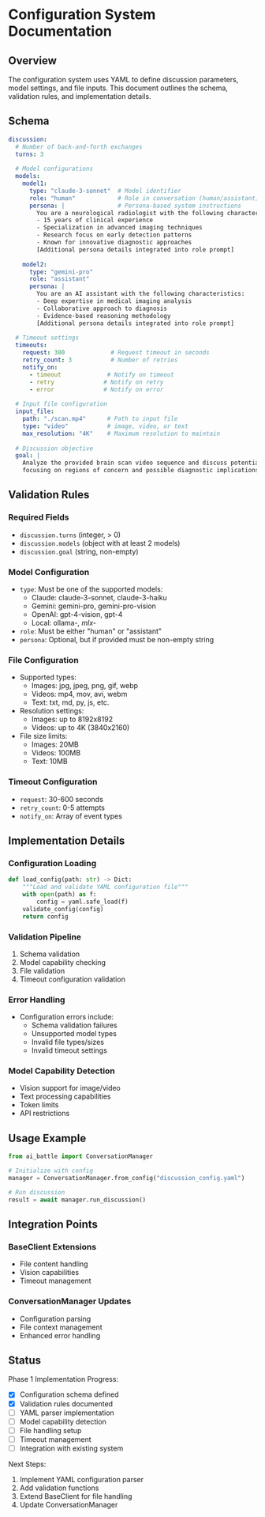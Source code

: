 # Configuration System Documentation

## Overview

The configuration system uses YAML to define discussion parameters, model settings, and file inputs. This document outlines the schema, validation rules, and implementation details.

## Schema

```yaml
discussion:
  # Number of back-and-forth exchanges
  turns: 3  
  
  # Model configurations
  models:
    model1:
      type: "claude-3-sonnet"  # Model identifier
      role: "human"            # Role in conversation (human/assistant)
      persona: |               # Persona-based system instructions
        You are a neurological radiologist with the following characteristics:
        - 15 years of clinical experience
        - Specialization in advanced imaging techniques
        - Research focus on early detection patterns
        - Known for innovative diagnostic approaches
        [Additional persona details integrated into role prompt]
    
    model2:
      type: "gemini-pro"
      role: "assistant"
      persona: |
        You are an AI assistant with the following characteristics:
        - Deep expertise in medical imaging analysis
        - Collaborative approach to diagnosis
        - Evidence-based reasoning methodology
        [Additional persona details integrated into role prompt]
  
  # Timeout settings
  timeouts:
    request: 300             # Request timeout in seconds
    retry_count: 3           # Number of retries
    notify_on:
      - timeout             # Notify on timeout
      - retry              # Notify on retry
      - error              # Notify on error
  
  # Input file configuration
  input_file:
    path: "./scan.mp4"      # Path to input file
    type: "video"           # image, video, or text
    max_resolution: "4K"    # Maximum resolution to maintain
    
  # Discussion objective
  goal: |
    Analyze the provided brain scan video sequence and discuss potential abnormalities,
    focusing on regions of concern and possible diagnostic implications.
```

## Validation Rules

### Required Fields
- `discussion.turns` (integer, > 0)
- `discussion.models` (object with at least 2 models)
- `discussion.goal` (string, non-empty)

### Model Configuration
- `type`: Must be one of the supported models:
  - Claude: claude-3-sonnet, claude-3-haiku
  - Gemini: gemini-pro, gemini-pro-vision
  - OpenAI: gpt-4-vision, gpt-4
  - Local: ollama-*, mlx-*
- `role`: Must be either "human" or "assistant"
- `persona`: Optional, but if provided must be non-empty string

### File Configuration
- Supported types:
  - Images: jpg, jpeg, png, gif, webp
  - Videos: mp4, mov, avi, webm
  - Text: txt, md, py, js, etc.
- Resolution settings:
  - Images: up to 8192x8192
  - Videos: up to 4K (3840x2160)
- File size limits:
  - Images: 20MB
  - Videos: 100MB
  - Text: 10MB

### Timeout Configuration
- `request`: 30-600 seconds
- `retry_count`: 0-5 attempts
- `notify_on`: Array of event types

## Implementation Details

### Configuration Loading
```python
def load_config(path: str) -> Dict:
    """Load and validate YAML configuration file"""
    with open(path) as f:
        config = yaml.safe_load(f)
    validate_config(config)
    return config
```

### Validation Pipeline
1. Schema validation
2. Model capability checking
3. File validation
4. Timeout configuration validation

### Error Handling
- Configuration errors include:
  - Schema validation failures
  - Unsupported model types
  - Invalid file types/sizes
  - Invalid timeout settings

### Model Capability Detection
- Vision support for image/video
- Text processing capabilities
- Token limits
- API restrictions

## Usage Example

```python
from ai_battle import ConversationManager

# Initialize with config
manager = ConversationManager.from_config("discussion_config.yaml")

# Run discussion
result = await manager.run_discussion()
```

## Integration Points

### BaseClient Extensions
- File content handling
- Vision capabilities
- Timeout management

### ConversationManager Updates
- Configuration parsing
- File context management
- Enhanced error handling

## Status

Phase 1 Implementation Progress:
- [x] Configuration schema defined
- [x] Validation rules documented
- [ ] YAML parser implementation
- [ ] Model capability detection
- [ ] File handling setup
- [ ] Timeout management
- [ ] Integration with existing system

Next Steps:
1. Implement YAML configuration parser
2. Add validation functions
3. Extend BaseClient for file handling
4. Update ConversationManager